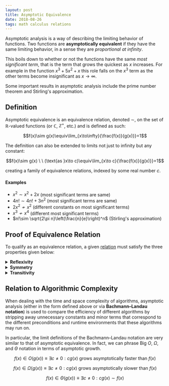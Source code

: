 ```yaml
---
layout: post
title: Asymptotic Equivalence
date: 2018-08-26
tags: math calculus relations
---
```

Asymptotic analysis is a way of describing the limiting behavior of functions. Two functions are **asymptotically equivalent** if they have the same limiting behavior, in a sense they are *proportional at infinity*.

This boils down to whether or not the functions have the same *most significant term*, that is the term that grows the quickest as $x$ increases. For example in the function $x^3+5x^2+x$ this role falls on the $x^3$ term as the other terms become insignificant as $x\to\infty$.

Some important results in asymptotic analysis include the prime number theorem and Stirling's approximation.

<!--more-->

## Definition
Asymptotic equivalence is an equivalence relation, denoted $\sim$, on the set of $\mathbb{R}$-valued functions (or $\mathbb{C}$, $\mathbb{Z}^+$, etc.) and is defined as such:

$$f(x)\sim g(x)\equiv\lim_{x\to\infty}{\frac{f(x)}{g(x)}}=1$$

The definition can also be extended to limits not just to infinity but any constant:

$$f(x)\sim g(x) \ \ (\text{as }x\to c)\equiv\lim_{x\to c}{\frac{f(x)}{g(x)}}=1$$

creating a family of equivalence relations, indexed by some real number $c$.

#### Examples
- $x^2\sim x^2+2x$ (most significant terms are same)
- $4n!\sim 4n!+3n^2$ (most significant terms are same)
- $2x^2\not\sim x^2$ (different constants on most significant terms)
- $x^3\not\sim x^4$ (different most significant terms)
- $n!\sim \sqrt{2\pi n}\left(\frac{n}{e}\right)^n$ (Stirling's approximation)

## Proof of Equivalence Relation
To qualify as an equivalence relation, a given [relation](\relations) must satisfy the three properties given below:

<details>
<summary><strong>Reflexivity</strong></summary>
Asymptotic equivalence is reflexive meaning that for all functions $f\sim f$. This is obvious as:

$$\forall f:\lim_{x\to\infty}{\frac{f(x)}{f(x)}}=1$$

<i>Assuming $f(x)$ doesn't approach $0$.</i>
</details>

<details>
<summary><strong>Symmetry</strong></summary>
Asymptotic equivalence is symmetric meaning that $f\sim g\implies g\sim f$. To prove this notice that the only term that "survives" after the limit is taken of both $f$ and $g$ is the most significant one:

$$\lim_{x\to\infty}{\frac{f(x)}{g(x)}}=\frac{\lim\limits_{x\to \infty}{f(x)}}{\lim\limits_{x\to \infty}{g(x)}}=\frac{f_s(x)}{g_s(x)}$$

<i>Where $f_s$ and $g_s$ represent the most significant terms of $f$ and $g$ respectively.</i>

Notice that $f(x)\sim g(x)$ is the same as saying $f_s/g_s=1$. And so we can deduce the following:

$$\frac{f_s(x)}{g_s(x)}=1=\frac{g_s(x)}{f_s(x)}=\lim_{x\to\infty}{\frac{g(x)}{f(x)}}\equiv g(x)\sim f(x)$$

Thus we have proved $f\sim g\implies g\sim f$.
</details>

<details>
<summary><strong>Transitivity</strong></summary>
I'll do this later, but this should be clear as asymptotic equivalence forms equivalence classes characterized by the most significant terms of functions.
</details>

## Relation to Algorithmic Complexity
When dealing with the time and space complexity of algorithms, asymptotic analysis (either in the form defined above or via **Bachmann–Landau notation**) is used to compare the efficiency of different algorithms by stripping away unnecessary constants and minor terms that correspond to the different preconditions and runtime environments that these algorithms may run on.

In particular, the limit definitions of the Bachmann–Landau notation are very similar to that of asymptotic equivalence. In fact, we can phrase Big $O$, $\Omega$, and $\Theta$ notation in terms of asymptotic growth.

$$f(x)\in O(g(x))\equiv \exists c\not=0:cg(x)\text{ grows asymptotically faster than } f(x)$$


$$f(x)\in \Omega(g(x))\equiv \exists c\not=0:cg(x)\text{ grows asymptotically slower than } f(x)$$

$$f(x)\in \Theta(g(x))\equiv \exists c\not=0:cg(x) \sim f(x)$$
